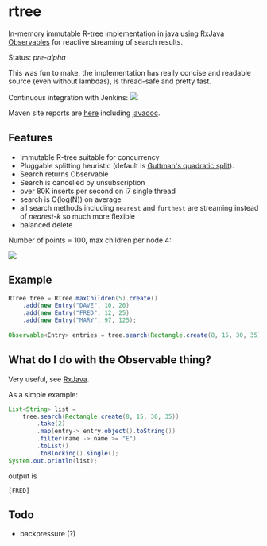 rtree
=========

In-memory immutable [R-tree](http://en.wikipedia.org/wiki/R-tree) implementation in java using [RxJava Observables](https://github.com/ReactiveX/RxJava) for reactive streaming of search results. 

Status: *pre-alpha*

This was fun to make, the implementation has really concise and readable source (even without lambdas), is thread-safe and pretty fast.

Continuous integration with Jenkins: <a href="https://xuml-tools.ci.cloudbees.com/"><img src="https://xuml-tools.ci.cloudbees.com/job/rtree/badge/icon"/></a>

Maven site reports are [here](http://davidmoten.github.io/rtree/index.html) including [javadoc](http://davidmoten.github.io/rtree/apidocs/index.html).

Features
------------
* Immutable R-tree suitable for concurrency
* Pluggable splitting heuristic (default is [Guttman's quadratic split](http://www-db.deis.unibo.it/courses/SI-LS/papers/Gut84.pdf)).
* Search returns Observable 
* Search is cancelled by unsubscription
* over 80K inserts per second on i7 single thread
* search is O(log(N)) on average
* all search methods including ```nearest``` and ```furthest``` are streaming instead of *nearest-k* so much more flexible
* balanced delete

Number of points = 100, max children per node 4:

<img src="https://raw.githubusercontent.com/davidmoten/rtree/master/src/docs/rtree.png"/>

Example
--------------
```java
RTree tree = RTree.maxChildren(5).create()
    .add(new Entry("DAVE", 10, 20)
    .add(new Entry("FRED", 12, 25)
    .add(new Entry("MARY", 97, 125);
 
Observable<Entry> entries = tree.search(Rectangle.create(8, 15, 30, 35));
```

What do I do with the Observable thing?
----------------------------------------
Very useful, see [RxJava](http://github.com/ReactiveX/RxJava).

As a simple example:

```java
List<String> list = 
    tree.search(Rectangle.create(8, 15, 30, 35))
        .take(2)
        .map(entry-> entry.object().toString())
        .filter(name -> name >= "E")
        .toList()
        .toBlocking().single();
System.out.println(list);
```
output is 
```
[FRED]
 ```

Todo
---------- 
* backpressure (?)
 




